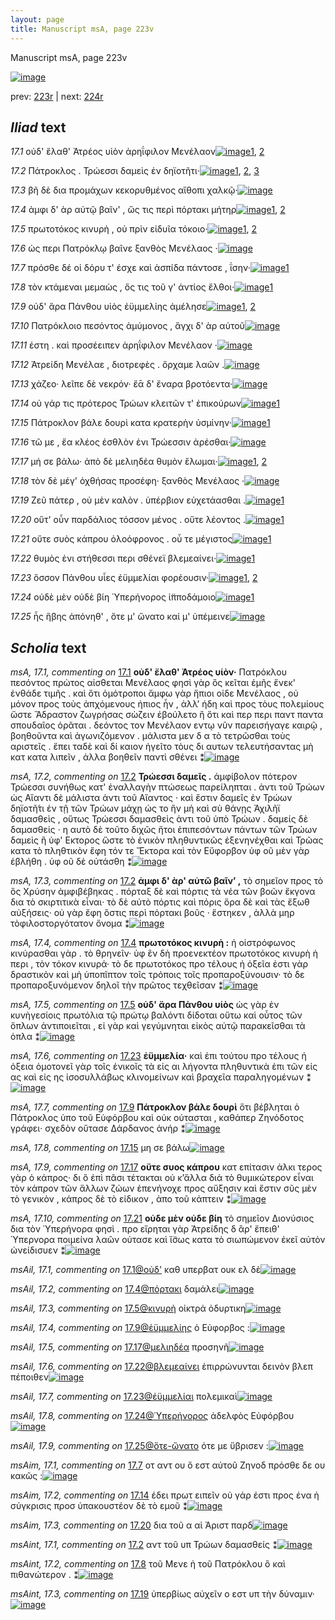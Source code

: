 ```yaml
---
layout: page
title: Manuscript msA, page 223v
---
```


Manuscript msA, page 223v

[![image](http://www.homermultitext.org/iipsrv?OBJ=IIP,1.0&FIF=/project/homer/pyramidal/deepzoom/hmt/vaimg/2017a/VA223VN_0725.tif&WID=100&CVT=JPEG)](http://www.homermultitext.org/ict2/?urn=urn:cite2:hmt:vaimg.2017a:VA223VN_0725)

prev:  [223r](../223r) | next:  [224r](../224r)

## *Iliad* text

*17.1* <a id="17.1"/> οὐδ' ἔλαθ' Ἀτρέος υἱὸν ἀρηΐφιλον Μενέλαον[![image](http://www.homermultitext.org/iipsrv?OBJ=IIP,1.0&FIF=/project/homer/pyramidal/deepzoom/hmt/vaimg/2017a/VA223VN_0725.tif&RGN=0.435,0.2216,0.412,0.0556&WID=1000&CVT=JPEG)](http://www.homermultitext.org/ict2/?urn=urn:cite2:hmt:vaimg.2017a:VA223VN_0725@0.435,0.2216,0.412,0.0556)[1](#msAil_17.1), [2](#msA_17.1)

*17.2* <a id="17.2"/> Πάτροκλος . Τρώεσσι δαμεὶς ἐν δηϊοτῆτι·[![image](http://www.homermultitext.org/iipsrv?OBJ=IIP,1.0&FIF=/project/homer/pyramidal/deepzoom/hmt/vaimg/2017a/VA223VN_0725.tif&RGN=0.494,0.2524,0.344,0.0263&WID=1000&CVT=JPEG)](http://www.homermultitext.org/ict2/?urn=urn:cite2:hmt:vaimg.2017a:VA223VN_0725@0.494,0.2524,0.344,0.0263)[1](#msA_17.3), [2](#msA_17.2), [3](#msAint_17.1)

*17.3* <a id="17.3"/> βῆ δὲ δια προμάχων κεκορυθμένος αἴθοπι χαλκῷ·[![image](http://www.homermultitext.org/iipsrv?OBJ=IIP,1.0&FIF=/project/homer/pyramidal/deepzoom/hmt/vaimg/2017a/VA223VN_0725.tif&RGN=0.498,0.272,0.4,0.021&WID=1000&CVT=JPEG)](http://www.homermultitext.org/ict2/?urn=urn:cite2:hmt:vaimg.2017a:VA223VN_0725@0.498,0.272,0.4,0.021)

*17.4* <a id="17.4"/> ἀμφι δ' ὰρ αὐτῷ βαῖν' , ὥς τις περὶ πόρτακι μήτηρ[![image](http://www.homermultitext.org/iipsrv?OBJ=IIP,1.0&FIF=/project/homer/pyramidal/deepzoom/hmt/vaimg/2017a/VA223VN_0725.tif&RGN=0.497,0.29,0.39,0.0233&WID=1000&CVT=JPEG)](http://www.homermultitext.org/ict2/?urn=urn:cite2:hmt:vaimg.2017a:VA223VN_0725@0.497,0.29,0.39,0.0233)[1](#msA_17.4), [2](#msAil_17.2)

*17.5* <a id="17.5"/> πρωτοτόκος κινυρὴ , οὐ πρὶν εἰδυῖα τόκοιο·[![image](http://www.homermultitext.org/iipsrv?OBJ=IIP,1.0&FIF=/project/homer/pyramidal/deepzoom/hmt/vaimg/2017a/VA223VN_0725.tif&RGN=0.494,0.3058,0.36,0.0248&WID=1000&CVT=JPEG)](http://www.homermultitext.org/ict2/?urn=urn:cite2:hmt:vaimg.2017a:VA223VN_0725@0.494,0.3058,0.36,0.0248)[1](#msA_17.5), [2](#msAil_17.3)

*17.6* <a id="17.6"/> ὡς περι Πατρόκλῳ βαῖνε ξανθὸς Μενέλαος ·[![image](http://www.homermultitext.org/iipsrv?OBJ=IIP,1.0&FIF=/project/homer/pyramidal/deepzoom/hmt/vaimg/2017a/VA223VN_0725.tif&RGN=0.496,0.3283,0.376,0.021&WID=1000&CVT=JPEG)](http://www.homermultitext.org/ict2/?urn=urn:cite2:hmt:vaimg.2017a:VA223VN_0725@0.496,0.3283,0.376,0.021)

*17.7* <a id="17.7"/> πρόσθε δέ οἱ δόρυ τ' έσχε καὶ ἀσπίδα πάντοσε , ΐσην·[![image](http://www.homermultitext.org/iipsrv?OBJ=IIP,1.0&FIF=/project/homer/pyramidal/deepzoom/hmt/vaimg/2017a/VA223VN_0725.tif&RGN=0.493,0.3441,0.385,0.0248&WID=1000&CVT=JPEG)](http://www.homermultitext.org/ict2/?urn=urn:cite2:hmt:vaimg.2017a:VA223VN_0725@0.493,0.3441,0.385,0.0248)[1](#msAim_17.1)

*17.8* <a id="17.8"/> τὸν κτάμεναι μεμαὼς , ὅς τις τοῦ γ' ἀντίος ἔλθοι·[![image](http://www.homermultitext.org/iipsrv?OBJ=IIP,1.0&FIF=/project/homer/pyramidal/deepzoom/hmt/vaimg/2017a/VA223VN_0725.tif&RGN=0.498,0.3644,0.373,0.0248&WID=1000&CVT=JPEG)](http://www.homermultitext.org/ict2/?urn=urn:cite2:hmt:vaimg.2017a:VA223VN_0725@0.498,0.3644,0.373,0.0248)[1](#msAint_17.2)

*17.9* <a id="17.9"/> οὐδ' ἄρα Πάνθου υἱὸς ἐϋμμελίης ἀμέλησε[![image](http://www.homermultitext.org/iipsrv?OBJ=IIP,1.0&FIF=/project/homer/pyramidal/deepzoom/hmt/vaimg/2017a/VA223VN_0725.tif&RGN=0.505,0.3809,0.35,0.024&WID=1000&CVT=JPEG)](http://www.homermultitext.org/ict2/?urn=urn:cite2:hmt:vaimg.2017a:VA223VN_0725@0.505,0.3809,0.35,0.024)[1](#msAil_17.4), [2](#msA_17.7)

*17.10* <a id="17.10"/> Πατρόκλοιο πεσόντος ἀμύμονος , ἄγχι δ' ὰρ αὐτοῦ[![image](http://www.homermultitext.org/iipsrv?OBJ=IIP,1.0&FIF=/project/homer/pyramidal/deepzoom/hmt/vaimg/2017a/VA223VN_0725.tif&RGN=0.494,0.4005,0.379,0.024&WID=1000&CVT=JPEG)](http://www.homermultitext.org/ict2/?urn=urn:cite2:hmt:vaimg.2017a:VA223VN_0725@0.494,0.4005,0.379,0.024)

*17.11* <a id="17.11"/> έστη . καὶ προσέειπεν ἀρηΐφιλον Μενέλαον ·[![image](http://www.homermultitext.org/iipsrv?OBJ=IIP,1.0&FIF=/project/homer/pyramidal/deepzoom/hmt/vaimg/2017a/VA223VN_0725.tif&RGN=0.499,0.42,0.355,0.0225&WID=1000&CVT=JPEG)](http://www.homermultitext.org/ict2/?urn=urn:cite2:hmt:vaimg.2017a:VA223VN_0725@0.499,0.42,0.355,0.0225)

*17.12* <a id="17.12"/> Ἀτρείδη Μενέλαε , διοτρεφὲς . ὄρχαμε λαῶν .[![image](http://www.homermultitext.org/iipsrv?OBJ=IIP,1.0&FIF=/project/homer/pyramidal/deepzoom/hmt/vaimg/2017a/VA223VN_0725.tif&RGN=0.502,0.438,0.362,0.024&WID=1000&CVT=JPEG)](http://www.homermultitext.org/ict2/?urn=urn:cite2:hmt:vaimg.2017a:VA223VN_0725@0.502,0.438,0.362,0.024)

*17.13* <a id="17.13"/> χάζεο· λεῖπε δὲ νεκρόν· ἔᾱ δ' ἔναρα βροτόεντα·[![image](http://www.homermultitext.org/iipsrv?OBJ=IIP,1.0&FIF=/project/homer/pyramidal/deepzoom/hmt/vaimg/2017a/VA223VN_0725.tif&RGN=0.498,0.4583,0.393,0.0255&WID=1000&CVT=JPEG)](http://www.homermultitext.org/ict2/?urn=urn:cite2:hmt:vaimg.2017a:VA223VN_0725@0.498,0.4583,0.393,0.0255)

*17.14* <a id="17.14"/> οὐ γάρ τις πρότερος Τρώων κλειτῶν τ' ἐπικούρων[![image](http://www.homermultitext.org/iipsrv?OBJ=IIP,1.0&FIF=/project/homer/pyramidal/deepzoom/hmt/vaimg/2017a/VA223VN_0725.tif&RGN=0.501,0.4771,0.383,0.0233&WID=1000&CVT=JPEG)](http://www.homermultitext.org/ict2/?urn=urn:cite2:hmt:vaimg.2017a:VA223VN_0725@0.501,0.4771,0.383,0.0233)[1](#msAim_17.2)

*17.15* <a id="17.15"/> Πάτροκλον βάλε δουρὶ κατα κρατερὴν ὑσμίνην·[![image](http://www.homermultitext.org/iipsrv?OBJ=IIP,1.0&FIF=/project/homer/pyramidal/deepzoom/hmt/vaimg/2017a/VA223VN_0725.tif&RGN=0.501,0.4944,0.4,0.0255&WID=1000&CVT=JPEG)](http://www.homermultitext.org/ict2/?urn=urn:cite2:hmt:vaimg.2017a:VA223VN_0725@0.501,0.4944,0.4,0.0255)[1](#msA_17.8)

*17.16* <a id="17.16"/> τῶ με , ἔα κλέος ἐσθλὸν ἐνι Τρώεσσιν ἀρέσθαι·[![image](http://www.homermultitext.org/iipsrv?OBJ=IIP,1.0&FIF=/project/homer/pyramidal/deepzoom/hmt/vaimg/2017a/VA223VN_0725.tif&RGN=0.499,0.5124,0.382,0.0255&WID=1000&CVT=JPEG)](http://www.homermultitext.org/ict2/?urn=urn:cite2:hmt:vaimg.2017a:VA223VN_0725@0.499,0.5124,0.382,0.0255)

*17.17* <a id="17.17"/> μή σε βάλω· ἀπὸ δὲ μελιηδέα θυμὸν ἕλωμαι·[![image](http://www.homermultitext.org/iipsrv?OBJ=IIP,1.0&FIF=/project/homer/pyramidal/deepzoom/hmt/vaimg/2017a/VA223VN_0725.tif&RGN=0.494,0.5304,0.361,0.0285&WID=1000&CVT=JPEG)](http://www.homermultitext.org/ict2/?urn=urn:cite2:hmt:vaimg.2017a:VA223VN_0725@0.494,0.5304,0.361,0.0285)[1](#msA_17.9), [2](#msAil_17.5)

*17.18* <a id="17.18"/> τὸν δὲ μέγ' ὀχθήσας προσέφη· ξανθὸς Μενέλαος ·[![image](http://www.homermultitext.org/iipsrv?OBJ=IIP,1.0&FIF=/project/homer/pyramidal/deepzoom/hmt/vaimg/2017a/VA223VN_0725.tif&RGN=0.485,0.5507,0.407,0.0255&WID=1000&CVT=JPEG)](http://www.homermultitext.org/ict2/?urn=urn:cite2:hmt:vaimg.2017a:VA223VN_0725@0.485,0.5507,0.407,0.0255)

*17.19* <a id="17.19"/> Ζεῦ πάτερ , οὐ μὲν καλὸν . ὑπέρβιον εὐχετάασθαι .[![image](http://www.homermultitext.org/iipsrv?OBJ=IIP,1.0&FIF=/project/homer/pyramidal/deepzoom/hmt/vaimg/2017a/VA223VN_0725.tif&RGN=0.493,0.5695,0.383,0.0278&WID=1000&CVT=JPEG)](http://www.homermultitext.org/ict2/?urn=urn:cite2:hmt:vaimg.2017a:VA223VN_0725@0.493,0.5695,0.383,0.0278)[1](#msAint_17.3)

*17.20* <a id="17.20"/> οὔτ' οὖν παρδάλιος τόσσον μένος . οὔτε λέοντος .[![image](http://www.homermultitext.org/iipsrv?OBJ=IIP,1.0&FIF=/project/homer/pyramidal/deepzoom/hmt/vaimg/2017a/VA223VN_0725.tif&RGN=0.491,0.5883,0.387,0.0263&WID=1000&CVT=JPEG)](http://www.homermultitext.org/ict2/?urn=urn:cite2:hmt:vaimg.2017a:VA223VN_0725@0.491,0.5883,0.387,0.0263)[1](#msAim_17.3)

*17.21* <a id="17.21"/> οὔτε συὸς κάπρου ὀλοόφρονος . οὗ τε μέγιστος[![image](http://www.homermultitext.org/iipsrv?OBJ=IIP,1.0&FIF=/project/homer/pyramidal/deepzoom/hmt/vaimg/2017a/VA223VN_0725.tif&RGN=0.492,0.6056,0.373,0.0293&WID=1000&CVT=JPEG)](http://www.homermultitext.org/ict2/?urn=urn:cite2:hmt:vaimg.2017a:VA223VN_0725@0.492,0.6056,0.373,0.0293)[1](#msA_17.10)

*17.22* <a id="17.22"/> θυμὸς ἐνι στήθεσσι περι σθένεϊ βλεμεαίνει·[![image](http://www.homermultitext.org/iipsrv?OBJ=IIP,1.0&FIF=/project/homer/pyramidal/deepzoom/hmt/vaimg/2017a/VA223VN_0725.tif&RGN=0.488,0.6266,0.373,0.024&WID=1000&CVT=JPEG)](http://www.homermultitext.org/ict2/?urn=urn:cite2:hmt:vaimg.2017a:VA223VN_0725@0.488,0.6266,0.373,0.024)[1](#msAil_17.6)

*17.23* <a id="17.23"/> ὅσσον Πάνθου υἷες ἐϋμμελίαι φορέουσιν·[![image](http://www.homermultitext.org/iipsrv?OBJ=IIP,1.0&FIF=/project/homer/pyramidal/deepzoom/hmt/vaimg/2017a/VA223VN_0725.tif&RGN=0.488,0.6431,0.362,0.0248&WID=1000&CVT=JPEG)](http://www.homermultitext.org/ict2/?urn=urn:cite2:hmt:vaimg.2017a:VA223VN_0725@0.488,0.6431,0.362,0.0248)[1](#msA_17.6), [2](#msAil_17.7)

*17.24* <a id="17.24"/> οὐδὲ μὲν οὐδὲ βίη Ὑπερήνορος ἱ̈πποδάμοιο[![image](http://www.homermultitext.org/iipsrv?OBJ=IIP,1.0&FIF=/project/homer/pyramidal/deepzoom/hmt/vaimg/2017a/VA223VN_0725.tif&RGN=0.49,0.6597,0.379,0.0285&WID=1000&CVT=JPEG)](http://www.homermultitext.org/ict2/?urn=urn:cite2:hmt:vaimg.2017a:VA223VN_0725@0.49,0.6597,0.379,0.0285)[1](#msAil_17.8)

*17.25* <a id="17.25"/> ἧς ἥβης ἀπόνηθ' , ὅτε μ' ὤνατο καί μ' ὑπέμεινε[![image](http://www.homermultitext.org/iipsrv?OBJ=IIP,1.0&FIF=/project/homer/pyramidal/deepzoom/hmt/vaimg/2017a/VA223VN_0725.tif&RGN=0.494,0.6822,0.38,0.0233&WID=1000&CVT=JPEG)](http://www.homermultitext.org/ict2/?urn=urn:cite2:hmt:vaimg.2017a:VA223VN_0725@0.494,0.6822,0.38,0.0233)

## *Scholia* text

*msA, 17.1, commenting on* [17.1](#17.1)  <a id="msA_17.1"/> **οὐδ' ἔλαθ' Ἀτρέος υἱὸν·** Πατρόκλου πεσόντος πρὼτος αἰσθεται Μενέλαος φησὶ γὰρ ὃς κεῖται ἐμῆς ἔνεκ' ἐνθάδε τιμῆς . καὶ ὅτι ὁμότροποι ἄμφω γὰρ ἥπιοι οἱδε Μενέλαος , οὐ μόνον προς τοὺς ἀπχόμενους ήπιος ἦν , ἀλλ’ ήδη καὶ προς τὸυς πολεμίους ὥστε Ἄδραστον ζωγρήσας σὼζειν ἐβούλετο ἢ ὅτι καὶ περ περι παντ παντα σπουδαῖος ὁρᾶται . δεόντος τον Μενέλαον εντῳ νῦν παρεισήγαγε καιρῷ , βοηθοῦντα καὶ ἀγωνιζόμενον . μάλιστα μεν δ α τὸ τετρῶσθαι τοὺς αριστεῖς . ἔπει ταδὲ καὶ δί καιον ἡγεῖτο τὸυς δι αυτων τελευτήσαντας μὴ κατ κατα λιπεῖν , ἀλλα βοηθεῖν παντὶ σθένει ⁑[![image](http://www.homermultitext.org/iipsrv?OBJ=IIP,1.0&FIF=/project/homer/pyramidal/deepzoom/hmt/vaimg/2017a/VA223VN_0725.tif&RGN=0.223,0.1202,0.663,0.0533&WID=1000&CVT=JPEG)](http://www.homermultitext.org/ict2/?urn=urn:cite2:hmt:vaimg.2017a:VA223VN_0725@0.223,0.1202,0.663,0.0533)

*msA, 17.2, commenting on* [17.2](#17.2)  <a id="msA_17.2"/> **Τρώεσσι δαμεῖς .** ἀμφίβολον πότερον Τρώεσσι συνήθως κατ' ἐναλλαγὴν πτώσεως παρείληπται . ἀντι τοῦ Τρώων ὡς Αἴαντι δὲ μάλιστα ἀντι τοῦ Αἴαντος · καὶ ἔστιν δαμεῖς ἐν Τρώων δηϊοτῆ́τι ἐν τῇ τῶν Τρώων μάχῃ ὡς το ἢν μὴ καὶ σὺ θάνῃς Ἀχιλῆϊ δαμασθεὶς , οὕτως Τρώεσσι δαμασθεὶς ἀντι τοῦ ὑπὸ Τρώων . δαμείς δὲ δαμασθείς · η αυτὸ δὲ τοῦτο διχῶς ἤτοι ἐπιπεσόντων πάντων τῶν Τρώων δαμεὶς ἢ ὑφ' Εκτορος ὥστε τὸ ἑνικὸν πληθυντικῶς ἐξενηνέχθαι καὶ Τρῶας κατα τὸ πληθτικὸν ἔφη τόν τε Ἔκτορα καὶ τὸν Εὔφορβον ὑφ οῦ μὲν γὰρ ἐβλήθη . ὑφ οῦ δὲ οὐτάσθη ⁑[![image](http://www.homermultitext.org/iipsrv?OBJ=IIP,1.0&FIF=/project/homer/pyramidal/deepzoom/hmt/vaimg/2017a/VA223VN_0725.tif&RGN=0.232,0.1629,0.668,0.0541&WID=1000&CVT=JPEG)](http://www.homermultitext.org/ict2/?urn=urn:cite2:hmt:vaimg.2017a:VA223VN_0725@0.232,0.1629,0.668,0.0541)

*msA, 17.3, commenting on* [17.2](#17.2)  <a id="msA_17.3"/> **ἀμφι δ' ὰρ' αὐτῶ βαῖν’ ,** τὸ σημεῖον προς τὸ ὃς Χρύσην ἀμφιβέβηκας . πόρταξ δὲ καὶ πόρτις τὰ νέα τῶν βοῶν ἔκγονα δια τὸ σκιρτιτικὰ εἶναι· τὸ δὲ αὐτὸ πόρτις καὶ πόρις ὅρα δὲ καὶ τὰς ἔξωθ αὐξήσεις· οὐ γὰρ ἔφη ὅστις περὶ πόρτακι βοῦς · ἕστηκεν , ἀλλὰ μηρ τὸφιλοστοργότατον ὄνομα ⁑[![image](http://www.homermultitext.org/iipsrv?OBJ=IIP,1.0&FIF=/project/homer/pyramidal/deepzoom/hmt/vaimg/2017a/VA223VN_0725.tif&RGN=0.221,0.2044,0.685,0.0789&WID=1000&CVT=JPEG)](http://www.homermultitext.org/ict2/?urn=urn:cite2:hmt:vaimg.2017a:VA223VN_0725@0.221,0.2044,0.685,0.0789)

*msA, 17.4, commenting on* [17.4](#17.4)  <a id="msA_17.4"/> **πρωτοτόκος κινυρὴ :** ἡ οἰστρόφωνος κινύρασθαι γὰρ . τὸ θρηνεῖν· ὑφ ἓν δὴ προενεκτέον πρωτοτόκος κινυρὴ ἡ περι , τὸν τόκον κινυρά· τὸ δε πρωτοτόκος προ τέλους ἡ ὀξεῖα ἐστι γὰρ δραστικὸν καὶ μὴ ὑποπῖπτον τοῖς τρόποις τοῖς προπαροξύνουσιν· τὸ δε προπαροξυνόμενον δηλοῖ τὴν πρῶτος τεχθεῖσαν ⁑[![image](http://www.homermultitext.org/iipsrv?OBJ=IIP,1.0&FIF=/project/homer/pyramidal/deepzoom/hmt/vaimg/2017a/VA223VN_0725.tif&RGN=0.231,0.272,0.206,0.0932&WID=1000&CVT=JPEG)](http://www.homermultitext.org/ict2/?urn=urn:cite2:hmt:vaimg.2017a:VA223VN_0725@0.231,0.272,0.206,0.0932)

*msA, 17.5, commenting on* [17.5](#17.5)  <a id="msA_17.5"/> **οὐδ' ἄρα Πάνθου υἱὸς** ὡς γὰρ ἐν κυνὴγεσίοις πρωτόλια τῷ πρώτῳ βαλόντι δίδοται οὕτω καὶ οὗτος τῶν ὅπλων ἀντιποιεῖται , εἰ γὰρ καὶ γεγύμνηται εἰκὸς αὐτῷ παρακεῖσθαι τὰ ὁπλα ⁑[![image](http://www.homermultitext.org/iipsrv?OBJ=IIP,1.0&FIF=/project/homer/pyramidal/deepzoom/hmt/vaimg/2017a/VA223VN_0725.tif&RGN=0.226,0.3619,0.215,0.0601&WID=1000&CVT=JPEG)](http://www.homermultitext.org/ict2/?urn=urn:cite2:hmt:vaimg.2017a:VA223VN_0725@0.226,0.3619,0.215,0.0601)

*msA, 17.6, commenting on* [17.23](#17.23)  <a id="msA_17.6"/> **ἐϋμμελία·** καὶ ἐπι τούτου προ τέλους ἡ ὀξεια ὁμοτονεῖ γὰρ τοῖς ἑνικοῖς τὰ εἰς αι λήγοντα πληθυντικὰ ἐπι τῶν εἰς ας καὶ εἰς ης ἰσοσυλλάβως κλινομείνων καὶ βραχεῖα παραληγομένων ⁑[![image](http://www.homermultitext.org/iipsrv?OBJ=IIP,1.0&FIF=/project/homer/pyramidal/deepzoom/hmt/vaimg/2017a/VA223VN_0725.tif&RGN=0.225,0.417,0.226,0.0631&WID=1000&CVT=JPEG)](http://www.homermultitext.org/ict2/?urn=urn:cite2:hmt:vaimg.2017a:VA223VN_0725@0.225,0.417,0.226,0.0631)

*msA, 17.7, commenting on* [17.9](#17.9)  <a id="msA_17.7"/> **Πάτροκλον βάλε δουρὶ** ὅτι βέβληται ὁ Πάτροκλος ὑπο τοῦ Εὐφόρβου καὶ οὐκ ούτασται , καθάπερ Ζηνόδοτος γράφει· σχεδὸν οὔτασε Δάρδανος ἀνήρ ⁑[![image](http://www.homermultitext.org/iipsrv?OBJ=IIP,1.0&FIF=/project/homer/pyramidal/deepzoom/hmt/vaimg/2017a/VA223VN_0725.tif&RGN=0.226,0.4872,0.215,0.0541&WID=1000&CVT=JPEG)](http://www.homermultitext.org/ict2/?urn=urn:cite2:hmt:vaimg.2017a:VA223VN_0725@0.226,0.4872,0.215,0.0541)

*msA, 17.8, commenting on* [17.15](#17.15)  <a id="msA_17.8"/> μη σε βάλω[![image](http://www.homermultitext.org/iipsrv?OBJ=IIP,1.0&FIF=/project/homer/pyramidal/deepzoom/hmt/vaimg/2017a/VA223VN_0725.tif&RGN=0.224,0.5334,0.084,0.021&WID=1000&CVT=JPEG)](http://www.homermultitext.org/ict2/?urn=urn:cite2:hmt:vaimg.2017a:VA223VN_0725@0.224,0.5334,0.084,0.021)

*msA, 17.9, commenting on* [17.17](#17.17)  <a id="msA_17.9"/> **οὔτε συος κάπρου** κατ επίτασιν ἀλκι τερος γὰρ ὁ κάπρος· δι ὃ ἐπὶ πᾶσι τέτακται οὐ κ’ἄλλα διὰ τὸ θυμικώτερον εἶναι τὸν κάπρον τῶν ἄλλων ζώων ἐπενήνοχε προς αὔξησιν καὶ ἔστιν σῦς μὲν τὸ γενικὸν , κάπρος δὲ τὸ εἰδικον , ἀπο τοῦ κάπτειν ⁑[![image](http://www.homermultitext.org/iipsrv?OBJ=IIP,1.0&FIF=/project/homer/pyramidal/deepzoom/hmt/vaimg/2017a/VA223VN_0725.tif&RGN=0.235,0.7192,0.658,0.0383&WID=1000&CVT=JPEG)](http://www.homermultitext.org/ict2/?urn=urn:cite2:hmt:vaimg.2017a:VA223VN_0725@0.235,0.7192,0.658,0.0383)

*msA, 17.10, commenting on* [17.21](#17.21)  <a id="msA_17.10"/> **οὐδε μὲν οὐδε βίη** τὸ σημεῖον Διονύσιος δια τὸν Ὑπερήνορα φησὶ . προ εἴρηται γὰρ Ἀτρείδης δ ἂρ' ἔπειθ' Ὑπερνορα ποιμείνα λαῶν ούτασε καὶ ἴ̈σως κατα τὸ σιωπώμενον ἐκεῖ αὐτὸν ὠνείδισυεν ⁑[![image](http://www.homermultitext.org/iipsrv?OBJ=IIP,1.0&FIF=/project/homer/pyramidal/deepzoom/hmt/vaimg/2017a/VA223VN_0725.tif&RGN=0.234,0.7378,0.671,0.0443&WID=1000&CVT=JPEG)](http://www.homermultitext.org/ict2/?urn=urn:cite2:hmt:vaimg.2017a:VA223VN_0725@0.234,0.7378,0.671,0.0443)

*msAil, 17.1, commenting on* [17.1@οὐδ'](#17.1@οὐδ')  <a id="msAil_17.1"/> καθ υπερβατ ουκ ελ δὲ[![image](http://www.homermultitext.org/iipsrv?OBJ=IIP,1.0&FIF=/project/homer/pyramidal/deepzoom/hmt/vaimg/2017a/VA223VN_0725.tif&RGN=0.4723,0.216,0.0726,0.0102&WID=1000&CVT=JPEG)](http://www.homermultitext.org/ict2/?urn=urn:cite2:hmt:vaimg.2017a:VA223VN_0725@0.4723,0.216,0.0726,0.0102)

*msAil, 17.2, commenting on* [17.4@πόρτακι](#17.4@πόρτακι)  <a id="msAil_17.2"/> δαμάλει[![image](http://www.homermultitext.org/iipsrv?OBJ=IIP,1.0&FIF=/project/homer/pyramidal/deepzoom/hmt/vaimg/2017a/VA223VN_0725.tif&RGN=0.7875,0.2885,0.0335,0.0077&WID=1000&CVT=JPEG)](http://www.homermultitext.org/ict2/?urn=urn:cite2:hmt:vaimg.2017a:VA223VN_0725@0.7875,0.2885,0.0335,0.0077)

*msAil, 17.3, commenting on* [17.5@κινυρὴ](#17.5@κινυρὴ)  <a id="msAil_17.3"/> οἰκτρά ὀδυρτικη[![image](http://www.homermultitext.org/iipsrv?OBJ=IIP,1.0&FIF=/project/homer/pyramidal/deepzoom/hmt/vaimg/2017a/VA223VN_0725.tif&RGN=0.615,0.3031,0.0686,0.0105&WID=1000&CVT=JPEG)](http://www.homermultitext.org/ict2/?urn=urn:cite2:hmt:vaimg.2017a:VA223VN_0725@0.615,0.3031,0.0686,0.0105)

*msAil, 17.4, commenting on* [17.9@ἐϋμμελίης](#17.9@ἐϋμμελίης)  <a id="msAil_17.4"/> ὁ Εὐφορβος :[![image](http://www.homermultitext.org/iipsrv?OBJ=IIP,1.0&FIF=/project/homer/pyramidal/deepzoom/hmt/vaimg/2017a/VA223VN_0725.tif&RGN=0.6721,0.3787,0.049,0.0102&WID=1000&CVT=JPEG)](http://www.homermultitext.org/ict2/?urn=urn:cite2:hmt:vaimg.2017a:VA223VN_0725@0.6721,0.3787,0.049,0.0102)

*msAil, 17.5, commenting on* [17.17@μελιηδέα](#17.17@μελιηδέα)  <a id="msAil_17.5"/> προσηνῆ[![image](http://www.homermultitext.org/iipsrv?OBJ=IIP,1.0&FIF=/project/homer/pyramidal/deepzoom/hmt/vaimg/2017a/VA223VN_0725.tif&RGN=0.6765,0.5304,0.0416,0.0097&WID=1000&CVT=JPEG)](http://www.homermultitext.org/ict2/?urn=urn:cite2:hmt:vaimg.2017a:VA223VN_0725@0.6765,0.5304,0.0416,0.0097)

*msAil, 17.6, commenting on* [17.22@βλεμεαίνει](#17.22@βλεμεαίνει)  <a id="msAil_17.6"/> ἐπιρρώνυνται δεινὸν βλεπ πέποιθεν[![image](http://www.homermultitext.org/iipsrv?OBJ=IIP,1.0&FIF=/project/homer/pyramidal/deepzoom/hmt/vaimg/2017a/VA223VN_0725.tif&RGN=0.7506,0.622,0.1356,0.0108&WID=1000&CVT=JPEG)](http://www.homermultitext.org/ict2/?urn=urn:cite2:hmt:vaimg.2017a:VA223VN_0725@0.7506,0.622,0.1356,0.0108)

*msAil, 17.7, commenting on* [17.23@ἐϋμμελίαι](#17.23@ἐϋμμελίαι)  <a id="msAil_17.7"/> πολεμικαὶ[![image](http://www.homermultitext.org/iipsrv?OBJ=IIP,1.0&FIF=/project/homer/pyramidal/deepzoom/hmt/vaimg/2017a/VA223VN_0725.tif&RGN=0.6857,0.6416,0.0523,0.0111&WID=1000&CVT=JPEG)](http://www.homermultitext.org/ict2/?urn=urn:cite2:hmt:vaimg.2017a:VA223VN_0725@0.6857,0.6416,0.0523,0.0111)

*msAil, 17.8, commenting on* [17.24@Ὑπερήνορος](#17.24@Ὑπερήνορος)  <a id="msAil_17.8"/> ἀδελφὸς Εὐφόρβου[![image](http://www.homermultitext.org/iipsrv?OBJ=IIP,1.0&FIF=/project/homer/pyramidal/deepzoom/hmt/vaimg/2017a/VA223VN_0725.tif&RGN=0.6879,0.6594,0.0726,0.0105&WID=1000&CVT=JPEG)](http://www.homermultitext.org/ict2/?urn=urn:cite2:hmt:vaimg.2017a:VA223VN_0725@0.6879,0.6594,0.0726,0.0105)

*msAil, 17.9, commenting on* [17.25@ὅτε-ὤνατο](#17.25@ὅτε-ὤνατο)  <a id="msAil_17.9"/> ότε με ὕβρισεν :[![image](http://www.homermultitext.org/iipsrv?OBJ=IIP,1.0&FIF=/project/homer/pyramidal/deepzoom/hmt/vaimg/2017a/VA223VN_0725.tif&RGN=0.68,0.6762,0.085,0.0135&WID=1000&CVT=JPEG)](http://www.homermultitext.org/ict2/?urn=urn:cite2:hmt:vaimg.2017a:VA223VN_0725@0.68,0.6762,0.085,0.0135)

*msAim, 17.1, commenting on* [17.7](#17.7)  <a id="msAim_17.1"/> οτ αντ ου ὅ εστ αὐτοῦ Ζηνοδ πρόσθε δε ου κακῶς :[![image](http://www.homermultitext.org/iipsrv?OBJ=IIP,1.0&FIF=/project/homer/pyramidal/deepzoom/hmt/vaimg/2017a/VA223VN_0725.tif&RGN=0.44,0.3434,0.057,0.0451&WID=1000&CVT=JPEG)](http://www.homermultitext.org/ict2/?urn=urn:cite2:hmt:vaimg.2017a:VA223VN_0725@0.44,0.3434,0.057,0.0451)

*msAim, 17.2, commenting on* [17.14](#17.14)  <a id="msAim_17.2"/> έδει πρωτ ειπεῖν οὐ γάρ έστι προς ένα ἡ σύγκρισις προσ ὑπακουστέον δὲ τὸ εμοῦ ⁑[![image](http://www.homermultitext.org/iipsrv?OBJ=IIP,1.0&FIF=/project/homer/pyramidal/deepzoom/hmt/vaimg/2017a/VA223VN_0725.tif&RGN=0.435,0.4793,0.069,0.0541&WID=1000&CVT=JPEG)](http://www.homermultitext.org/ict2/?urn=urn:cite2:hmt:vaimg.2017a:VA223VN_0725@0.435,0.4793,0.069,0.0541)

*msAim, 17.3, commenting on* [17.20](#17.20)  <a id="msAim_17.3"/> δια τοῦ α αἱ Ἀριστ παρδ[![image](http://www.homermultitext.org/iipsrv?OBJ=IIP,1.0&FIF=/project/homer/pyramidal/deepzoom/hmt/vaimg/2017a/VA223VN_0725.tif&RGN=0.437,0.5973,0.059,0.0278&WID=1000&CVT=JPEG)](http://www.homermultitext.org/ict2/?urn=urn:cite2:hmt:vaimg.2017a:VA223VN_0725@0.437,0.5973,0.059,0.0278)

*msAint, 17.1, commenting on* [17.2](#17.2)  <a id="msAint_17.1"/> αντ τοῦ υπ Τρώων δαμασθείς ⁑[![image](http://www.homermultitext.org/iipsrv?OBJ=IIP,1.0&FIF=/project/homer/pyramidal/deepzoom/hmt/vaimg/2017a/VA223VN_0725.tif&RGN=0.83,0.2502,0.072,0.024&WID=1000&CVT=JPEG)](http://www.homermultitext.org/ict2/?urn=urn:cite2:hmt:vaimg.2017a:VA223VN_0725@0.83,0.2502,0.072,0.024)

*msAint, 17.2, commenting on* [17.8](#17.8)  <a id="msAint_17.2"/> τοῦ Μενε ἡ τοῦ Πατρόκλου ὃ καὶ πιθανώτερον . ⁑[![image](http://www.homermultitext.org/iipsrv?OBJ=IIP,1.0&FIF=/project/homer/pyramidal/deepzoom/hmt/vaimg/2017a/VA223VN_0725.tif&RGN=0.864,0.3606,0.047,0.0609&WID=1000&CVT=JPEG)](http://www.homermultitext.org/ict2/?urn=urn:cite2:hmt:vaimg.2017a:VA223VN_0725@0.864,0.3606,0.047,0.0609)

*msAint, 17.3, commenting on* [17.19](#17.19)  <a id="msAint_17.3"/> ὑπερβίως αὐχεῖν ο εστ υπ τὴν δύναμιν·[![image](http://www.homermultitext.org/iipsrv?OBJ=IIP,1.0&FIF=/project/homer/pyramidal/deepzoom/hmt/vaimg/2017a/VA223VN_0725.tif&RGN=0.867,0.5657,0.047,0.0406&WID=1000&CVT=JPEG)](http://www.homermultitext.org/ict2/?urn=urn:cite2:hmt:vaimg.2017a:VA223VN_0725@0.867,0.5657,0.047,0.0406)